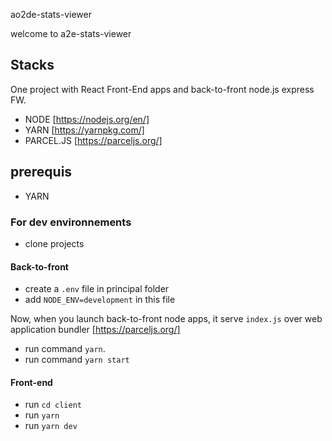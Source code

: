ao2de-stats-viewer


welcome to a2e-stats-viewer 



## Stacks 

One project with React Front-End apps and back-to-front node.js express FW.

* NODE [https://nodejs.org/en/]
* YARN [https://yarnpkg.com/]
* PARCEL.JS [https://parceljs.org/]

## prerequis

* YARN

### For dev environnements

* clone projects 

#### Back-to-front 

* create a `.env` file in principal folder 
* add `NODE_ENV=development` in this file

Now, when you launch back-to-front node apps, it serve `index.js` over web application bundler [https://parceljs.org/]

* run command `yarn`.
* run command `yarn start`

#### Front-end



* run `cd client` 
* run `yarn`
* run `yarn dev`

